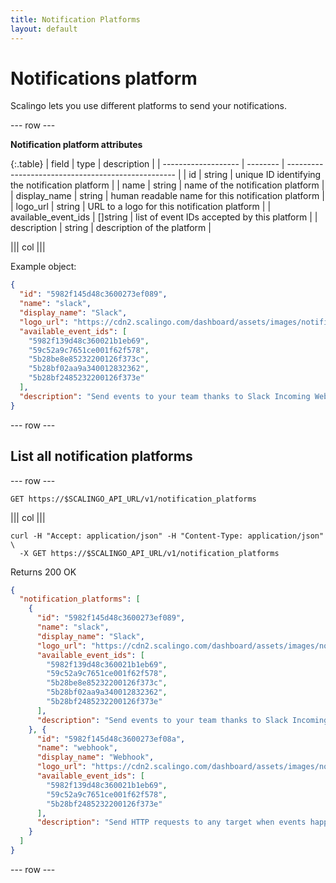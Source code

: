 ```yaml
---
title: Notification Platforms
layout: default
---
```


# Notifications platform

Scalingo lets you use different platforms to send your notifications.

--- row ---

**Notification platform attributes**

{:.table}
| field               | type     | description                                        |
| ------------------- | -------- | -------------------------------------------------- |
| id                  | string   | unique ID identifying the notification platform    |
| name                | string   | name of the notification platform                  |
| display_name        | string   | human readable name for this notification platform |
| logo_url            | string   | URL to a logo for this notification platform       |
| available_event_ids | []string | list of event IDs accepted by this platform        |
| description         | string   | description of the platform                        |

||| col |||

Example object:

```json
{
  "id": "5982f145d48c3600273ef089",
  "name": "slack",
  "display_name": "Slack",
  "logo_url": "https://cdn2.scalingo.com/dashboard/assets/images/notification/slack-831fd1b21576dbb3e0037b7211ecfd93.svg",
  "available_event_ids": [
    "5982f139d48c360021b1eb69",
    "59c52a9c7651ce001f62f578",
    "5b28be8e85232200126f373c",
    "5b28bf02aa9a340012832362",
    "5b28bf2485232200126f373e"
  ],
  "description": "Send events to your team thanks to Slack Incoming WebHooks."
}
```

--- row ---

## List all notification platforms

--- row ---

`GET https://$SCALINGO_API_URL/v1/notification_platforms`

||| col |||

```shell
curl -H "Accept: application/json" -H "Content-Type: application/json" \
  -X GET https://$SCALINGO_API_URL/v1/notification_platforms
```

Returns 200 OK

```json
{
  "notification_platforms": [
    {
      "id": "5982f145d48c3600273ef089",
      "name": "slack",
      "display_name": "Slack",
      "logo_url": "https://cdn2.scalingo.com/dashboard/assets/images/notification/slack-831fd1b21576dbb3e0037b7211ecfd93.svg",
      "available_event_ids": [
        "5982f139d48c360021b1eb69",
        "59c52a9c7651ce001f62f578",
        "5b28be8e85232200126f373c",
        "5b28bf02aa9a340012832362",
        "5b28bf2485232200126f373e"
      ],
      "description": "Send events to your team thanks to Slack Incoming WebHooks."
    }, {
      "id": "5982f145d48c3600273ef08a",
      "name": "webhook",
      "display_name": "Webhook",
      "logo_url": "https://cdn2.scalingo.com/dashboard/assets/images/notification/webhook-1f16734c1d9b61dff4460d067ab980ec.svg",
      "available_event_ids": [
        "5982f139d48c360021b1eb69",
        "59c52a9c7651ce001f62f578",
        "5b28bf2485232200126f373e"
      ],
      "description": "Send HTTP requests to any target when events happen."
    }
  ]
}
```

--- row ---
